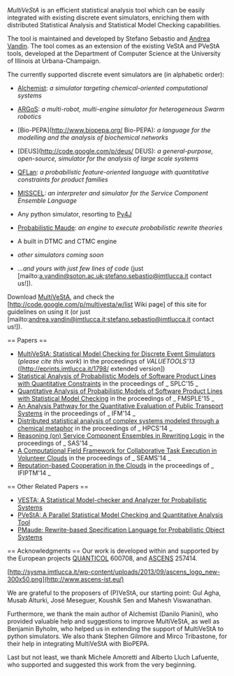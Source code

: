 _*MultiVeStA*_ is an efficient statistical analysis tool which can be easily integrated with existing discrete event simulators, enriching them with distributed Statistical Analysis and Statistical Model Checking capabilities.

The tool is maintained and developed by Stefano Sebastio and [Andrea Vandin](http://www.ecs.soton.ac.uk/people/av1v13). The tool comes as an extension of the existing VeStA and PVeStA tools, developed at the Department of Computer Science at the University of Illinois at Urbana-Champaign.

The currently supported discrete event simulators are (in alphabetic order):
   * [Alchemist](http://apice.unibo.it/xwiki/bin/view/Alchemist/): _a simulator targeting chemical-oriented computational systems_
   * [ARGoS](http://iridia.ulb.ac.be/argos/): _a multi-robot, multi-engine simulator for heterogeneous Swarm robotics_ 
   * [Bio-PEPA](http://www.biopepa.org/ Bio-PEPA): _a language for the modelling and the analysis of biochemical networks_
   * [DEUS](http://code.google.com/p/deus/ DEUS): _a general-purpose, open-source, simulator for the analysis of large scale systems_
   * [QFLan](https://code.google.com/p/multivesta/wiki/QFLan): _a probabilistic feature-oriented language with quantitative constraints for product families_
   * [MISSCEL](http://sysma.lab.imtlucca.it/misscel/): _an interpreter and simulator for the Service Component Ensemble Language_
   * Any python simulator, resorting to [Py4J](http://py4j.sourceforge.net/)
   * [Probabilistic Maude](http://www.sciencedirect.com/science/article/pii/S1571066106002672): _an engine to execute probabilistic rewrite theories_
   * A built in DTMC and CTMC engine




   * _other simulators coming soon_
   * _*...and yours with just few lines of code*_ (just [mailto:a.vandin@soton.ac.uk;stefano.sebastio@imtlucca.it contact us!]).


Download [MultiVeStA](https://docs.google.com/file/d/0B1wH4SBkfGwYUklocFMtSWlIMkU/edit?usp=sharing), and check the [http://code.google.com/p/multivesta/w/list Wiki page] of this site for guidelines on using it (or just [mailto:andrea.vandin@imtlucca.it;stefano.sebastio@imtlucca.it contact us!]).

== Papers ==
   * [MultiVeStA: Statistical Model Checking for Discrete Event Simulators](http://dl.acm.org/citation.cfm?id=2631884) (*please cite this work*) in the proceedings of _VALUETOOLS'13_ ([http://eprints.imtlucca.it/1798/ extended version])
   * [Statistical Analysis of Probabilistic Models of Software Product Lines with Quantitative Constraints](https://www.dropbox.com/s/qty17idt76lbaie/SPLC15.pdf?dl=0) in the proceedings of _  SPLC'15 _
   * [Quantitative Analysis of Probabilistic Models of Software Product Lines with Statistical Model Checking](http://arxiv.org/ct?url=http%3A%2F%2Fdx.doi.org%2F10%252E4204%2FEPTCS%252E182%252E5&v=3359e1fe) in the proceedings of _  FMSPLE'15 _
   * [An Analysis Pathway for the Quantitative Evaluation of Public Transport Systems](http://link.springer.com/chapter/10.1007%2F978-3-319-10181-1_5)  in the proceedings of _  IFM'14 _
   * [Distributed statistical analysis of complex systems modeled through a chemical metaphor](http://eprints.imtlucca.it/1697/)  in the proceedings of _  HPCS'14 _
   * [Reasoning (on) Service Component Ensembles in Rewriting Logic](http://link.springer.com/chapter/10.1007%2F978-3-642-54624-2_10) in the proceedings of _  SAS'14 _
   * [A Computational Field Framework for Collaborative Task Execution in Volunteer Clouds](http://dx.doi.org/10.1145/2593929.2593943) in the proceedings of _ SEAMS'14 _
   * [Reputation-based Cooperation in the Clouds](http://dx.doi.org/10.1007/978-3-662-43813-8_15) in the proceedings of _ IFIPTM'14 _


   

== Other Related Papers ==   
   * [VESTA: A Statistical Model-checker and Analyzer for Probabilistic Systems](http://www.computer.org/csdl/proceedings/qest/2005/2427/00/24270251-abs.html)
   * [PVeStA: A Parallel Statistical Model Checking and Quantitative Analysis Tool](http://link.springer.com/chapter/10.1007%2F978-3-642-22944-2_28)
   * [PMaude: Rewrite-based Specification Language for Probabilistic Object Systems](http://www.sciencedirect.com/science/article/pii/S1571066106002672)


== Acknowledgments ==
Our work is developed within and supported by the European projects [QUANTICOL](http://www.quanticol.eu/) 600708, and [ASCENS](http://www.ascens-ist.eu/) 257414.

[http://sysma.imtlucca.it/wp-content/uploads/2013/09/ascens_logo_new-300x50.png](http://www.ascens-ist.eu/)

We are grateful to the proposers of (P)VeStA, our starting point: Gul Agha, Musab Alturki, José Meseguer, Koushik Sen and Mahesh Viswanathan. 

Furthermore, we thank the main author of Alchemist (Danilo Pianini), who provided valuable help and suggestions to improve MultiVeStA, as well as Benjamin Byholm, who helped us in extending the support of MultiVeStA to python simulators. We also thank Stephen Gilmore and Mirco Tribastone, for their help in integrating MultiVeStA with BioPEPA. 

Last but not least, we thank Michele Amoretti and Alberto Lluch Lafuente, who supported and suggested this work from the very beginning.
